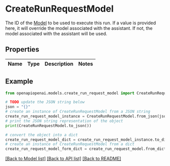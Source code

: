 # CreateRunRequestModel

The ID of the [Model](/docs/api-reference/models) to be used to execute this run. If a value is provided here, it will override the model associated with the assistant. If not, the model associated with the assistant will be used.

## Properties

Name | Type | Description | Notes
------------ | ------------- | ------------- | -------------

## Example

```python
from openapiopenai.models.create_run_request_model import CreateRunRequestModel

# TODO update the JSON string below
json = "{}"
# create an instance of CreateRunRequestModel from a JSON string
create_run_request_model_instance = CreateRunRequestModel.from_json(json)
# print the JSON string representation of the object
print(CreateRunRequestModel.to_json())

# convert the object into a dict
create_run_request_model_dict = create_run_request_model_instance.to_dict()
# create an instance of CreateRunRequestModel from a dict
create_run_request_model_form_dict = create_run_request_model.from_dict(create_run_request_model_dict)
```
[[Back to Model list]](../README.md#documentation-for-models) [[Back to API list]](../README.md#documentation-for-api-endpoints) [[Back to README]](../README.md)


